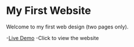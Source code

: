 # My First Website
 Welcome to my first web design (two pages only).

-[Live Demo](https://sirbarson.github.io/IEC_Botswana_voting_web/)
-Click to view the website



